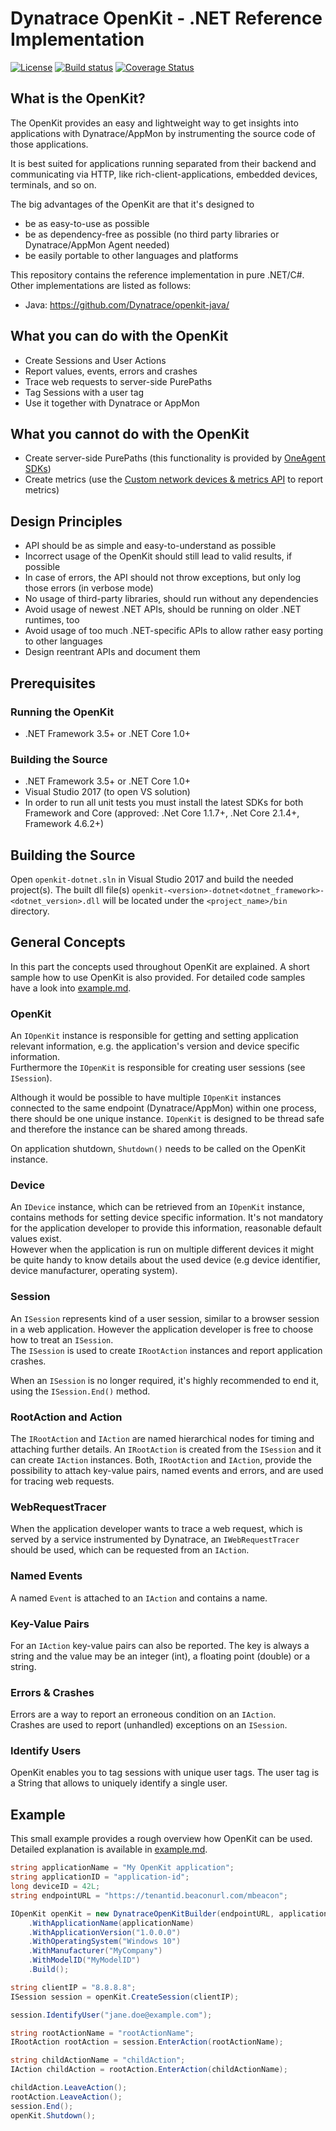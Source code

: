 # Dynatrace OpenKit - .NET Reference Implementation

[![License](https://img.shields.io/badge/License-Apache%202.0-blue.svg)](https://opensource.org/licenses/Apache-2.0)
[![Build status](https://ci.appveyor.com/api/projects/status/ug034eehokcyw1ks/branch/release/1.2?svg=true)](https://ci.appveyor.com/project/openkitdt/openkit-dotnet/branch/release/1.2)
[![Coverage Status](https://coveralls.io/repos/github/Dynatrace/openkit-dotnet/badge.svg?branch=release%2F1.2)](https://coveralls.io/github/Dynatrace/openkit-dotnet?branch=release%2F1.2)


## What is the OpenKit?

The OpenKit provides an easy and lightweight way to get insights into applications with Dynatrace/AppMon by instrumenting the source code of those applications.

It is best suited for applications running separated from their backend and communicating via HTTP, like rich-client-applications, embedded devices, terminals, and so on.

The big advantages of the OpenKit are that it's designed to
* be as easy-to-use as possible
* be as dependency-free as possible (no third party libraries or Dynatrace/AppMon Agent needed)
* be easily portable to other languages and platforms

This repository contains the reference implementation in pure .NET/C#. Other implementations are listed as follows:
* Java: https://github.com/Dynatrace/openkit-java/

## What you can do with the OpenKit
* Create Sessions and User Actions
* Report values, events, errors and crashes
* Trace web requests to server-side PurePaths
* Tag Sessions with a user tag
* Use it together with Dynatrace or AppMon

## What you cannot do with the OpenKit
* Create server-side PurePaths (this functionality is provided by [OneAgent SDKs](https://github.com/Dynatrace/OneAgent-SDK))
* Create metrics (use the [Custom network devices & metrics API](https://www.dynatrace.com/support/help/dynatrace-api/timeseries/what-does-the-custom-network-devices-and-metrics-api-provide/) to report metrics)

## Design Principles
* API should be as simple and easy-to-understand as possible
* Incorrect usage of the OpenKit should still lead to valid results, if possible
* In case of errors, the API should not throw exceptions, but only log those errors (in verbose mode)
* No usage of third-party libraries, should run without any dependencies
* Avoid usage of newest .NET APIs, should be running on older .NET runtimes, too
* Avoid usage of too much .NET-specific APIs to allow rather easy porting to other languages
* Design reentrant APIs and document them

## Prerequisites

### Running the OpenKit
* .NET Framework 3.5+ or .NET Core 1.0+

### Building the Source
* .NET Framework 3.5+ or .NET Core 1.0+
* Visual Studio 2017 (to open VS solution)
* In order to run all unit tests you must install the latest SDKs for both Framework and Core (approved: .Net Core 1.1.7+, .Net Core 2.1.4+, Framework 4.6.2+)

## Building the Source

Open `openkit-dotnet.sln` in Visual Studio 2017 and build the needed project(s).
The built dll file(s) `openkit-<version>-dotnet<dotnet_framework>-<dotnet_version>.dll` will be located under the `<project_name>/bin` directory.

## General Concepts

In this part the concepts used throughout OpenKit are explained. A short sample how to use OpenKit is
also provided. For detailed code samples have a look into [example.md](docs/example.md).

### OpenKit

An `IOpenKit` instance is responsible for getting and setting application relevant information, e.g.
the application's version and device specific information.  
Furthermore the `IOpenKit` is responsible for creating user sessions (see `ISession`).
  
Although it would be possible to have multiple `IOpenKit` instances connected to the same endpoint
(Dynatrace/AppMon) within one process, there should be one unique instance. `IOpenKit` is designed to be
thread safe and therefore the instance can be shared among threads.  

On application shutdown, `Shutdown()` needs to be called on the OpenKit instance.

### Device

An `IDevice` instance, which can be retrieved from an `IOpenKit` instance, contains methods
for setting device specific information. It's not mandatory for the application developer to
provide this information, reasonable default values exist.  
However when the application is run on multiple different devices it might be quite handy
to know details about the used device (e.g device identifier, device manufacturer, operating system).

### Session

An `ISession` represents kind of a user session, similar to a browser session in a web application.
However the application developer is free to choose how to treat an `ISession`.  
The `ISession` is used to create `IRootAction` instances and report application crashes.  

When an `ISession` is no longer required, it's highly recommended to end it, using the `ISession.End()` method. 

### RootAction and Action

The `IRootAction` and `IAction` are named hierarchical nodes for timing and attaching further details.
An `IRootAction` is created from the `ISession` and it can create `IAction` instances. Both, `IRootAction` and
`IAction`, provide the possibility to attach key-value pairs, named events and errors, and are used 
for tracing web requests.

### WebRequestTracer

When the application developer wants to trace a web request, which is served by a service 
instrumented by Dynatrace, an `IWebRequestTracer` should be used, which can be
requested from an `IAction`.  

### Named Events

A named `Event` is attached to an `IAction` and contains a name.

### Key-Value Pairs

For an `IAction` key-value pairs can also be reported. The key is always a string
and the value may be an integer (int), a floating point (double) or a string.

### Errors & Crashes

Errors are a way to report an erroneous condition on an `IAction`.  
Crashes are used to report (unhandled) exceptions on an `ISession`.

### Identify Users

OpenKit enables you to tag sessions with unique user tags. The user tag is a String 
that allows to uniquely identify a single user.

## Example

This small example provides a rough overview how OpenKit can be used.  
Detailed explanation is available in [example.md](docs/example.md).

```cs
string applicationName = "My OpenKit application";
string applicationID = "application-id";
long deviceID = 42L;
string endpointURL = "https://tenantid.beaconurl.com/mbeacon";

IOpenKit openKit = new DynatraceOpenKitBuilder(endpointURL, applicationID, deviceID)
    .WithApplicationName(applicationName)
    .WithApplicationVersion("1.0.0.0")
    .WithOperatingSystem("Windows 10")
    .WithManufacturer("MyCompany")
    .WithModelID("MyModelID")
    .Build();

string clientIP = "8.8.8.8";
ISession session = openKit.CreateSession(clientIP);

session.IdentifyUser("jane.doe@example.com");

string rootActionName = "rootActionName";
IRootAction rootAction = session.EnterAction(rootActionName);

string childActionName = "childAction";
IAction childAction = rootAction.EnterAction(childActionName);

childAction.LeaveAction();
rootAction.LeaveAction();
session.End();
openKit.Shutdown();
``` 

 
